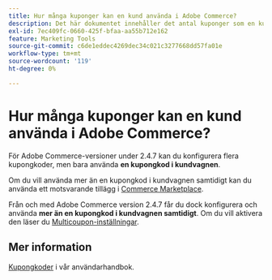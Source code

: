 ```yaml
---
title: Hur många kuponger kan en kund använda i Adobe Commerce?
description: Det här dokumentet innehåller det antal kuponger som en kund kan använda i Adobe Commerce.
exl-id: 7ec409fc-0660-425f-bfaa-aa55b712e162
feature: Marketing Tools
source-git-commit: c6de1eddec4269dec34c021c3277668dd57fa01e
workflow-type: tm+mt
source-wordcount: '119'
ht-degree: 0%

---
```


# Hur många kuponger kan en kund använda i Adobe Commerce?

För Adobe Commerce-versioner under 2.4.7 kan du konfigurera flera kupongkoder, men bara använda **en kupongkod i kundvagnen**.

Om du vill använda mer än en kupongkod i kundvagnen samtidigt kan du använda ett motsvarande tillägg i [Commerce Marketplace](https://marketplace.magento.com/).

Från och med Adobe Commerce version 2.4.7 får du dock konfigurera och använda **mer än en kupongkod i kundvagnen samtidigt**. Om du vill aktivera den läser du [Multicoupon-inställningar](https://experienceleague.adobe.com/en/docs/commerce-admin/config/sales/sales#multicoupon-settings).

## Mer information

[Kupongkoder](https://experienceleague.adobe.com/docs/commerce-admin/marketing/promotions/cart-rules/price-rules-cart-coupon.html) i vår användarhandbok.
